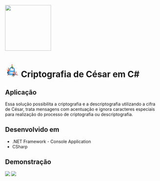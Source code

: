 ﻿<img src="./CifraCesar/img/ceasar.jpg" height="150" width="150">

<h1><img src="./CifraCesar/img/cadeado.jpg" height="45" width="45"> Criptografia de César em C# </h1>

<h2>Aplicação</h2>

Essa solução possibilita a criptografia e a descriptografia utilizando a cifra de César, trata mensagens com acentuação e ignora caracteres especiais para realização do processo de criptografia ou descriptografia.

<h2>Desenvolvido em</h2>
<ul>
<li>.NET Framework - Console Application</li>
<li>CSharp</li>

</ul>

<h2>Demonstração</h2>

<img src="./CifraCesar/img/Demo-Crypt.jpg">
<img src="./CifraCesar/img/Demo-Decrypt.jpg">